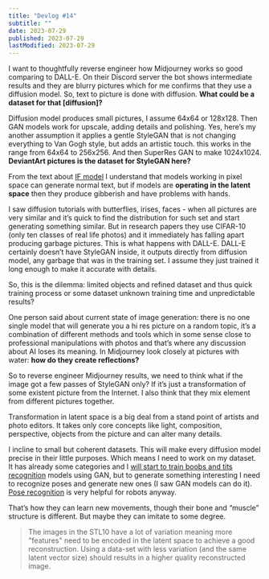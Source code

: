 ```yaml
---
title: "Devlog #14"
subtitle: ""
date: 2023-07-29
published: 2023-07-29
lastModified: 2023-07-29
---
```


I want to thoughtfully reverse engineer how Midjourney works so good comparing to DALL-E. On their Discord server the bot shows intermediate results and they are blurry pictures which for me confirms that they use a diffusion model. So, text to picture is done with diffusion. **What could be a dataset for that \[diffusion\]?**

Diffusion model produces small pictures, I assume 64x64 or 128x128. Then GAN models work for upscale, adding details and polishing. Yes, here’s my another assumption it applies a gentle StyleGAN that is not changing everything to Van Gogh style, but adds an artistic touch. this works in the range from 64x64 to 256x256. And then SuperRes GAN to make 1024x1024. **DeviantArt pictures is the dataset for StyleGAN here?**

From the text about [IF model](https://github.com/deep-floyd/IF) I understand that models working in pixel space can generate normal text, but if models are **operating in the latent space** then they produce gibberish and have problems with hands.

I saw diffusion tutorials with butterflies, irises, faces - when all pictures are very similar and it’s quick to find the distribution for such set and start generating something similar. But in research papers they use CIFAR-10 (only ten classes of real life photos) and it immediately has falling apart producing garbage pictures. This is what happens with DALL-E. DALL-E certainly doesn’t have StyleGAN inside, it outputs directly from diffusion model, any garbage that was in the training set. I assume they just trained it long enough to make it accurate with details.

So, this is the dilemma: limited objects and refined dataset and thus quick training process or some dataset unknown training time and unpredictable results?

One person said about current state of image generation: there is no one single model that will generate you a hi res picture on a random topic, it’s a combination of different methods and tools which in some sense close to professional manipulations with photos and that’s where any discussion about AI loses its meaning. In Midjourney look closely at pictures with water: **how do they create reflections?**

So to reverse engineer Midjourney results, we need to think what if the image got a few passes of StyleGAN only? If it’s just a transformation of some existent picture from the Internet. I also think that they mix element from different pictures together.

Transformation in latent space is a big deal from a stand point of artists and photo editors. It takes only core concepts like light, composition, perspective, objects from the picture and can alter many details.

I incline to small but coherent datasets. This will make every diffusion model precise in their little purposes. Which means I need to work on my dataset. It has already some categories and I [will start to train boobs and tits recognition](/ai/unsupervised-image-classification-with-gan) models using GAN, but to generate something interesting I need to recognize poses and generate new ones (I saw GAN models can do it). [Pose recognition](https://proceedings.neurips.cc/paper_files/paper/2017/file/34ed066df378efacc9b924ec161e7639-Paper.pdf) is very helpful for robots anyway.

That’s how they can learn new movements, though their bone and “muscle” structure is different. But maybe they can imitate to some degree.

> The images in the STL10 have a lot of variation meaning more "features" need to be encoded in the latent space to achieve a good reconstruction. Using a data-set with less variation (and the same latent vector size) should results in a higher quality reconstructed image.